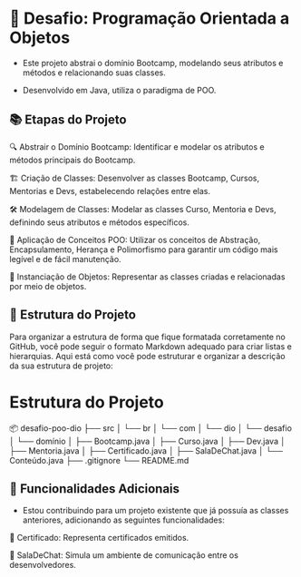 # 🚀 Desafio: Programação Orientada a Objetos

* Este projeto abstrai o domínio Bootcamp, modelando seus atributos e métodos e relacionando suas classes.  
  
* Desenvolvido em Java, utiliza o paradigma de POO.

## 📚 Etapas do Projeto

🔍 Abstrair o Domínio Bootcamp: Identificar e modelar os atributos e métodos principais do Bootcamp.

🏗️ Criação de Classes: Desenvolver as classes Bootcamp, Cursos, Mentorias e Devs, estabelecendo relações entre elas.

🛠️ Modelagem de Classes: Modelar as classes Curso, Mentoria e Devs, definindo seus atributos e métodos específicos.

🔧 Aplicação de Conceitos POO: Utilizar os conceitos de Abstração, Encapsulamento, Herança e Polimorfismo para garantir um código mais legível e de fácil manutenção.

🎯 Instanciação de Objetos: Representar as classes criadas e relacionadas por meio de objetos.

## 📂 Estrutura do Projeto


Para organizar a estrutura de forma que fique formatada corretamente no GitHub, você pode seguir o formato Markdown adequado para criar listas e hierarquias. Aqui está como você pode estruturar e organizar a descrição da sua estrutura de projeto:


# Estrutura do Projeto

📦 desafio-poo-dio
├── src
│ └── br
│ └── com
│ └── dio
│ └── desafio
│ └── domínio
│ ├── Bootcamp.java
│ ├── Curso.java
│ ├── Dev.java
│ ├── Mentoria.java
│ ├── Certificado.java
│ ├── SalaDeChat.java
│ └── Conteúdo.java
├── .gitignore
└── README.md

## 🌟 Funcionalidades Adicionais

* Estou contribuindo para um projeto existente que já possuía as classes anteriores, adicionando as seguintes funcionalidades:

🏅 Certificado: Representa certificados emitidos.

💬 SalaDeChat: Simula um ambiente de comunicação entre os desenvolvedores.

